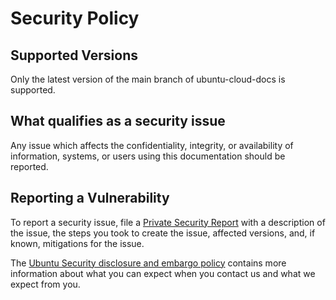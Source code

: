 # Security Policy

## Supported Versions

Only the latest version of the main branch of ubuntu-cloud-docs is supported.

## What qualifies as a security issue

Any issue which affects the confidentiality, integrity, or availability of
information, systems, or users using this documentation should be reported.

## Reporting a Vulnerability
To report a security issue, file a
[Private Security Report](https://github.com/canonical/ubuntu-cloud-docs/security/advisories/new)
with a description of the issue, the steps you took to create the issue,
affected versions, and, if known, mitigations for the issue.

The [Ubuntu Security disclosure and embargo policy](https://ubuntu.com/security/disclosure-policy)
contains more information about what you can expect when you contact us and
what we expect from you.

